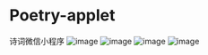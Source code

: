 # Poetry-applet
诗词微信小程序
![image](https://github.com/remembermim/Poetry-applet/assets/153300762/0ac200c1-fb55-4649-b7ea-e3a4414bbb09)
![image](https://github.com/remembermim/Poetry-applet/assets/153300762/76085101-800a-4f7d-bfca-3d7839d53da0)
![image](https://github.com/remembermim/Poetry-applet/assets/153300762/7f2b26f6-7ffb-4ccc-a8e8-7c934dba062e)
![image](https://github.com/remembermim/Poetry-applet/assets/153300762/e8d51278-d7cc-4ce8-8df7-aee412c66e0c)
